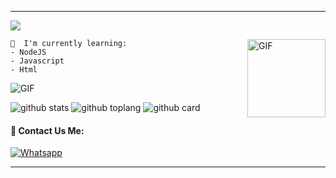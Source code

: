 ----

  <a href="https://github.com/Fxc7"><img src="https://cardivo.vercel.app/api?name=BuDy%20X&description=%F0%9F%91%8B%20Hello,%20I%20m%20[BuDy%20X]%20simple%20developer%20%F0%9F%98%8A.&image=https://avatars.githubusercontent.com/u/85840062?v=4&github=MrChaby&pattern=leaf&colorPattern=%23eaeaea%22" /><a>

</p>

  
<img align="right" alt="GIF" height="125px" src="https://media.giphy.com/media/0YLMNYmGyMfcqRX1j1/source.gif" />

```
📃  I'm currently learning:
- NodeJS
- Javascript
- Html
```  


<img align="center" fit="fill" alt="GIF" src="https://media.giphy.com/media/836HiJc7pgzy8iNXCn/giphy.gif" />

![github stats](https://github-readme-stats.vercel.app/api?username=MrChaby&show_icons=true&theme=radical)
![github toplang](https://github-readme-stats.vercel.app/api/top-langs/?username=MrChaby&layout=compact&theme=nightowl)
![github card](https://github-readme-stats.vercel.app/api/pin/?username=MrChaby&repo=Jessi&theme=nightowl)

  #### 🚀 Contact Us Me:
<a href="https://wa.me/17864802647" target="_blank"><img src="https://img.shields.io/badge/Whatsapp-%808080.svg?&style=flat-square&logo=Whatsapp&logoColor=white" alt="Whatsapp"></a>
  
----

